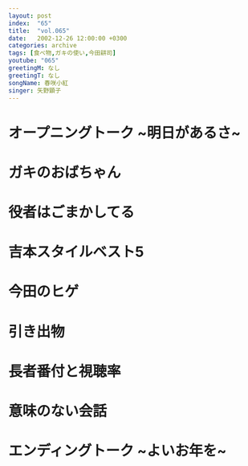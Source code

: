 ```yaml
---
layout: post
index:  "65"
title:  "vol.065"
date:   2002-12-26 12:00:00 +0300
categories: archive
tags: [食べ物,ガキの使い,今田耕司]
youtube: "065"
greetingM: なし
greetingT: なし
songName: 春咲小紅
singer: 矢野顕子
---
```

# オープニングトーク ~明日があるさ~

# ガキのおばちゃん

# 役者はごまかしてる

# 吉本スタイルベスト5

# 今田のヒゲ

# 引き出物

# 長者番付と視聴率

# 意味のない会話

# エンディングトーク ~よいお年を~
